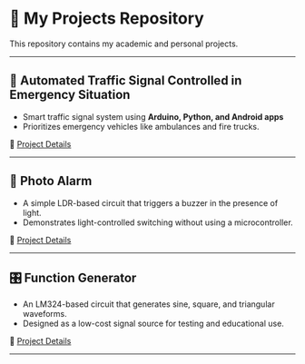 # 📂 My Projects Repository

This repository contains my academic and personal projects.  

---

## 🚦 Automated Traffic Signal Controlled in Emergency Situation
- Smart traffic signal system using **Arduino, Python, and Android apps**  
- Prioritizes emergency vehicles like ambulances and fire trucks.  

🔗 [Project Details](automated-traffic-signal/README.md)

---

## 📸 Photo Alarm
- A simple LDR-based circuit that triggers a buzzer in the presence of light.  
- Demonstrates light-controlled switching without using a microcontroller.

🔗 [Project Details](photo-alarm/README.md)

---

## 🎛️ Function Generator
- An LM324-based circuit that generates sine, square, and triangular waveforms.  
- Designed as a low-cost signal source for testing and educational use.

🔗 [Project Details](function-generator/README.md)

---


